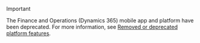 > [!IMPORTANT]
>  The Finance and Operations (Dynamics 365) mobile app and platform have been deprecated. For more information, see [Removed or deprecated platform features](../get-started/removed-deprecated-features-platform-updates.md#finance-and-operations-dynamics-365-mobile-application-and-mobile-platform).
